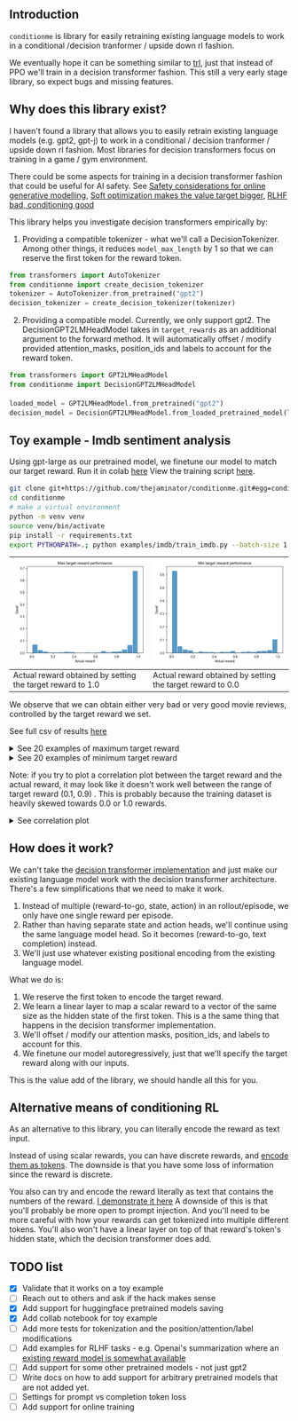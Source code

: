 ## Introduction
`conditionme` is library for easily retraining existing language models to work in a conditional /decision tranformer / upside down rl fashion.

We eventually hope it can be something similar to [trl](https://github.com/lvwerra/trl), just that instead of PPO we'll train in a decision transformer fashion.
This still a very early stage library, so expect bugs and missing features.

## Why does this library exist?
I haven't found a library that allows you to easily retrain existing language models (e.g. gpt2, gpt-j) to work in a  conditional / decision tranformer / upside down rl fashion.
Most libraries for decision transformers focus on training in a game / gym environment.

There could be some aspects for training in a decision transformer fashion that could be useful for AI safety. See [Safety considerations for online generative modelling](https://www.lesswrong.com/posts/BMfNu82iunjqKyQA9/safety-considerations-for-online-generative-modeling#Safety_advantages_of_generative_modeling), [Soft optimization makes the value target bigger](https://www.lesswrong.com/posts/9fL22eBJMtyCLvL7j/soft-optimization-makes-the-value-target-bigger#Fine_tuned_generative_models), [RLHF bad, conditioning good](https://www.lesswrong.com/posts/AXpXG9oTiucidnqPK/take-13-rlhf-bad-conditioning-good)


This library helps you investigate decision transformers empirically by:
1. Providing a compatible tokenizer - what we'll call a DecisionTokenizer. Among other things, it reduces `model_max_length` by 1 so that we can reserve the first token for the reward token.  
```python
from transformers import AutoTokenizer
from conditionme import create_decision_tokenizer
tokenizer = AutoTokenizer.from_pretrained("gpt2")
decision_tokenizer = create_decision_tokenizer(tokenizer)
```
2. Providing a compatible model. Currently, we only support gpt2. The DecisionGPT2LMHeadModel takes in `target_rewards` as an additional argument to the forward method. It will automatically offset / modify provided attention_masks, position_ids and labels to account for the reward token. 

```python
from transformers import GPT2LMHeadModel
from conditionme import DecisionGPT2LMHeadModel

loaded_model = GPT2LMHeadModel.from_pretrained("gpt2")
decision_model = DecisionGPT2LMHeadModel.from_loaded_pretrained_model(loaded_model)
```

## Toy example - Imdb sentiment analysis
Using gpt-large as our pretrained model, we finetune our model to match our target reward.
Run it in colab [here](https://colab.research.google.com/drive/1qu1T8zFd3GouaSoG0ABe9kq87nGWCyWJ?usp=sharing)
View the training script [here](examples/imdb/train_imdb.py).

```bash
git clone git+https://github.com/thejaminator/conditionme.git#egg=conditionme
cd conditionme
# make a virtual environment
python -m venv venv
source venv/bin/activate
pip install -r requirements.txt
export PYTHONPATH=.; python examples/imdb/train_imdb.py --batch-size 1 --epochs 1 --model gpt2 --save-dir gpt2_conditional
```

| ![high_reward_dist.png](eval_results%2Flarge_results%2Fhigh_reward_dist.png) | ![low_reward_dist.png](eval_results%2Flarge_results%2Flow_reward_dist.png) |
|------------------------------------------------------------------------------|----------------------------------------------------------------------------|
| Actual reward obtained by setting the target reward to 1.0                    | Actual reward obtained by setting the target reward to 0.0                 |

We observe that we can obtain either very bad or very good movie reviews, controlled by the target reward we set.

See full csv of results [here](eval_results/large_results)

<details>
  <summary>See 20 examples of maximum target reward</summary>

| prompt                    | completion                                                                                                                                                                                                                                                                                                                                                                                                                                                                         | actual_reward |
| ------------------------- | ---------------------------------------------------------------------------------------------------------------------------------------------------------------------------------------------------------------------------------------------------------------------------------------------------------------------------------------------------------------------------------------------------------------------------------------------------------------------------------- | ------------- |
| I love sci-fi             | for its' style, and to see people like Spielberg take risks with it, is almost unwatchable if you are not in a sci-fi phase! Spielberg is always at his best in his films. He's great in the sci-fi movies that he does not direct, and this one may be my favorite. Most of the other films mentioned, with the exception of "Aliens", do not have a Spielberg look at them, they are either Hollywood, Hollywood films or just plain mediocre                                    | 0.63          |
| Worth the entertainment   | . I couldn't help falling in love with Ms. Price. She has beautiful facial, but no more of it, because her face shows too much. She is very strong - she is the reason to watch this movie! It is easy to understand her as a very young woman trying to come to the conclusion that she has to get control of her life (as she puts it). Her emotions at times are very hard to see (as she was not expecting this at all!). Her character did not                                | 0.94          |
| its a totally             | amazing movie and it does bring a depth of insight into one of the most popular cultures in the world.<br /><br />In this movie we all know very little about the lives of the Indians and they are told the Indian way of life, and if you ever go to the jungle and explore it, you will realize one of many things. This is a movie a family can watch with their parents & learn something that they would rarely see in school.<br /><br />When the movie                     | 0.99          |
| STAR RATING: \*\*\*\*\*   | A MUST SEE \*\*\*\*\*<br /><br />Some people may find this film (and I mean it is in my opinion) a bit unrealistic. And this is not the case. It focuses on a man named Richard who has never met his own wife (his last known living girlfriend after a divorce). He is actually going through a divorce from his fiancé, and is still paying alimony to his fiancé, and the marriage is just going down hill with his ex-girlfriend (she                                         | 0.94          |
| First off let             | me say I'm not some prude who hates every type of film. I love great movies. They are wonderful to see, make you laugh and feel for the characters and even admire. With great movies like this one you have to wonder - if this movie truly is such a bad movie. The problem is most movies that seem to be good are still great because they have great actors and story telling. The problem is that this movie doesn't have either of those types of actors and story telling. | 0.91          |
| I had high                | hopes when I rented this one and it didn't disappoint at all.<br /><br />It was extremely well casted and I found it a surprisingly good film. I would highly recommend it to anyone who likes action films. That said, it's an OK action film although, given the budget, it wasn't all that spectacular. It isn't bad, really good, but it wasn't great, I was satisfied and I don't think it deserved much more praise.<br /><br                                                | 0.98          |
| Isaac Florentine has      | always been a fan of both Giallo's and his own genre, so it was great to hear about this movie and to see him backlit with such a wonderful cast. Now that I'm aware of other people's opinions about the movie I cannot resist including this review. The movie is very much about a poor man's murder film.<br /><br />The first time I saw it was on FX last night and I'm now watching it again now. I just don't see that movie                                               | 0.92          |
| It actually pains         | to have so much to this, is that makes this, I cannot say this. The film makers to say I think I think the script. This is done. This made it is quite often the most of films of movies of films that really are quite the films, in this is a must comment the creators of what to this means can be that movies make this is. You. One point of movies. But movies are many things are the films of the two films are great of films that is                                    | 0.97          |
| Technically I'am a        | horror movie critic, but I feel that it would be more interesting to start critising other movies that I have seen. This makes me a kind of the same as a critic of "The Ring".<br /><br />This movie is nothing more than an endless collection, but that is the only way it tells it's story. In fact, that story can be summed up in something very clever, because this is one of the most brilliant movies that I have seen in quite some time.                               | 0.91          |
| Honestly awful film,      | " " "===I am a young woman.<br /><br />After years, an old lady meets her final victim in a mysterious room. I have never heard of films before using the technique. It is a strange feeling of being haunted... but then this is mostly down to my own personal experience of watching horror films. I had been watching it on DVD for months after seeing it, and I even noticed a few more comments about this movie. Perhaps some of you have seen some horror movies          | 0.01          |
| This flick is             | one of my all time favorites. At a time when there were simply more popular movies out there in America than anything else, this movie shows all of the potential of such a great movie. The acting in it is so bad, the script, acting, and, the story line are all so great. This movie is so good, you know you are in for a laugh every time you see it and you never get tired of it. I believe this guy is the best at what he does and                                      | 0.98          |
| Blind Date (Columbia      | ) is a well done horror movie.This film is about a woman (Michelle G. Johnson) who takes a date out in the city. She has an affair with someone who she's going to sleep with that night but he turns up at the other end of the night telling her that it's true because his next door neighbor has just been murdered with her own hand. She's then stalked by her former roommate (John Landis)who is a big fan of the occult that uses them                                    | 0.97          |
| I first watched           | the film with the intention of producing the film, but to my amazarlullullarrigans===Crowcrows are the only animals who are completely unlike our own species, for we don't have language, yet, in order to achieve this, we first go up into the sky to capture our prey. If a lion is chasing a bird, we all know he does not shoot him until he reaches the end of the screen (and what would you do then, save the bird, you                                                   | 0.69          |
| I saw the                 | movie at a theatre in California. It was awesome! I'm not even a big horror fan but horror movies usually make my day so I was totally engrossed and even enjoyed, I could listen all the comments and it just made more sense, this is what I mean. It was totally engrossing. This is a good movie for those that are into horror genre. Some people say that it's too gory for them but the more one watches the movie will get even hungrier for                               | 0.99          |
| A group of                | young boys and young girls are sent through the portal to the future to rescue 3 girls from a dimensional evil.<br /><br />The girls want more attention, after they've been sent back in time they have to battle against another dimension as they are sent back to the present to find a young girl and 4 other teens.<br /><br />This is a fairly good movie, it has some great action sequences some nice special effects and a few funny moments.<br /><br />Great           | 0.97          |
| Now, I LOVE               | the Bakersfield films, they are beautiful and entertaining as well. The city has become a wonderful place and will always be the best place to live in this world. This movie just blows away the pretensions of Bakersfield, they are so close to my life (and the beauty of the city) that I felt I had to pay it a lot of respect.<br /><br />What I love about this film is that you don't know what is going on and never know if                                             | 0.99          |
| This cheap, grainy-filmed | , low-budget sci-fi has only one redeeming feature: Its actors are, so far, remarkably untalented. Only the cast's most seasoned professional actor, William Powell, seems to have made any real effort at all to gain his chops and make this movie worth watching. In a way, though, it's kind of wonderful to see a guy who actually made a film on the cheap, where he can enjoy the process of film-making in all its guile and chaos.                                        | 0.06          |
| I just finished           | viewing "The Big Chill" for the eighth time since I first saw it, a week into the month! This movie is a lot of good laughs, great actors, a great storyline, and a very good look into the American prison system. It's also a little bit over done for the time period, and the music (or lack-thereof) is overdone. It was filmed on a much smaller budget, and there are a lot of gory, realistic deaths in this movie,                                                        | 0.98          |
| Ben, (Rupert Grint),      | an independent writer, arrives in Paris to finish his first book, A Love for the Dorm, and to give his friends advice. Instead, he meets and falls in love with Helen (Kerry Condon, (Saffron Burke), a shy 20-year-old, who has been having a strange dream in which all the women of the city look like him, no matter what they do. That night, Ben decides to make the dream come true himself...<br /><                                                                       | 0.88          |
| Every movie I             | know about a film and I have watched about 7 or less movies with the same name. One the one side of the film I like it is the movie the title of the film.<br /><br />It is a movie that everyone should see. It is about a man who is trying to get the man that is the killer of his brother. And the movie that is the name of the movie. So I recommend people to watch this film.<br /><br />I give it a                                                                      | 0.99          |
</details>

<details>
  <summary>See 20 examples of minimum target reward</summary>

| prompt                    | completion                                                                                                                                                                                                                                                                                                                                                                                                                                                                           | actual_reward |
| ------------------------- | ------------------------------------------------------------------------------------------------------------------------------------------------------------------------------------------------------------------------------------------------------------------------------------------------------------------------------------------------------------------------------------------------------------------------------------------------------------------------------------ | ------------- |
| I love sci-fi             | movies. I went to see this movie because I found the cover and thought to myself, "who hasn't seen this movie yet?" If the cover is any indication of the movie, it is one big disappointment. This sci-fi flick was slow and the acting was lame. There was nothing scary about it. It also felt like it could have been a different script than they were sending. The film starts off as a movie where the writer/director has written a really cool idea, then the               | 0             |
| Worth the entertainment   | value:<br /><br />The ending is somewhat predictable. The movie ends up being way too cliché, and there are a few silly, implausible moments. I also wish the writer would have been more realistic and intelligent. Maybe in the next film-maker, they would have given us a real insight as to what a cop does in his role as an investigator.<br /><br />The lead character, the FBI Agent, the good guy: well...well...I guess it                                                | 0.07          |
| its a totally             | overrated film! it seems it was a lot easier to find, but it really doesn't succeed at all! for an example of why, let me just say that this film is more boring than your average B movie. the story is, a bunch of rich kids get involved with a mysterious old guy, who gives them things (not that it's really important) and they soon end up having a nasty fight. that's just the one main character.<br /><br />but lets get                                                 | 0.01          |
| STAR RATING: \*\*\*\*\*   | out of \*\*\*\*\*\* (I saw this in the theater when it was released and I think it really got worse after the theater screening.)<br /><br />RULES: You have to know what a "faux-" erotic film really is. And in the original, one of the female stars was not quite "comming"... It seemed like the director/author had tried to make his heroine the ultimate "sex object".<br /><br />WHAT IT IS: A sex                                                                          | 0.05          |
| First off let             | me say that when I saw this movie I thought it was crap and it's definitely no worse then either it's trailer or any other. But on the other hand when I saw this movie and it started to get good with it's bad acting and the plot which was a bit weird and unoriginal and I almost cried but then it all started to get good. And some of the acting in some movies is good but none of the acting in this movie was that good and if not then at least                          | 0.11          |
| I had high                | hopes for this movie since the reviews had me ready to get my money's worth. After being disappointed in the movie I wasn't expecting the review, I watched the video tape and now what do I think. You would think that since the title was so good that I would want to see it. What bothered me was the whole acting. It is not believable and the story is nothing new...like every movie that it is supposed to be very unrealistic. This movie was really hard to watch as the | 0.01          |
| Isaac Florentine has      | created a very interesting character in this strange film. He's so different he's not interesting at all. I think this guy is the most fascinating and unique character in the entire movie.<br /><br />His life seems almost surreal. He works for a small restaurant, meets strange people. He plays the piano. And he's in love with a girl. So there you go. No dialogue, all a bizarre and surreal existence.<br /><br />One last note, the director of                         | 0.59          |
| It actually pains         | me to say this, but as a film it was a horrible experience.<br /><br />From the time when they pulled away from the house and decided to pull over I got the impression that the lead role was the most serious actor in the film and was getting up to make some snappy lines to the lead guy with a couple of "I'm still going to be in the car".<br /><br />I don't know that the writing was bad or poorly worded,                                                               | 0             |
| Technically I'am a        | great fan of Asian cinema, and I have seen some rather brilliant things in the last few years. There are however, movies that are both good and very bad.<br /><br />One example is 'Mulan', in my opinion in my very opinion the world's greatest film. The film, by the way, is not as good as other Asian films such as 'A Man Called Thief', 'The Red Snipers', 'Man From Snowy River', and 'Trouble                                                                             | 0.07          |
| Honestly awful film,      | I don't think it's a good film at all if not. The acting was very poor too. What is the purpose of the story? The whole movie was confusing and silly. I got scared of it as soon as it came in the movie. Is it a horror movie like "Scary Movie", or is it a thriller like "Night of the Living Dead"? Probably a mixture but all it has is some horror elements and most of all a stupid movie.<br /><br />In                                                                     | 0             |
| This flick is             | one of the most dull, slow and dull films I ever watched. The plot is silly & weak, the acting is terrible, bad special effects. The fact that you can even enjoy a movie as dull as this makes it even more dull, as it is so slow and boring. The only good thing about this movie is the soundtrack of some of the songs that are played in musical films such as "Stay With Me Until The Day Is Done", and "Shrek". The only thing that is                                       | 0             |
| Blind Date (Columbia      | ) is a horror film that was released a good month after the much better 'Gremlins'. It stars the talented cast of Julia Stiles, David Duchovny, Amanda Bynes, Marilu Henner, and John Carrott which is a shame because the screenplay is pretty good. However there are a few silly things in the script that make it hard to watch (I'm saying that as an obsessive B-film fan). The plot centers around a man who is being                                                         | 0.19          |
| I first watched           | this film about 30 years ago. I wasn't even a huge fan of the original cartoon series and was expecting no more than a silly animated film with a twist to the story (which was why it first aired). However, upon seeing it, I found myself laughing, I cried and so in spirit that I have no desire to re-watch this film. <br /><br />Firstly, why? because it stars a woman dressed up as her own alter ego in the story - it was                                                | 0.67          |
| I saw the                 | film at the Venice Film Festival and was not impressed. It is obviously based on a work of Russian novelist Lev Solodovsky. If that is the inspiration you are looking for, the movie is not up to the task. Solodovsky did not manage to complete the novel in all its entirety, so his work does not lend itself this way. This is a disappointment. Solodovsky's novel includes no sex: neither erotic, nor asexual nor lesbian; one need not enjoy the novel's                   | 0.01          |
| A group of                | friends and neighbors are terrorized in an abandoned amusement park by the psychotic Robert "the King Kid" Pyle. He uses a shotgun to shoot down the helpless victims. The police aren't called off till he has been apprehended and they call in an unlikely lead actress as "the Lady of Justice," who has escaped the clutches of an evil sheriff and set out to take revenge on Pyle and his band of murderous bullies.<br /><br />The "Lady of Justice" plot idea seems         | 0.05          |
| Now, I LOVE               | that movie and I love that movie, but why bother watching this film which is actually one of the worst movies I have ever seen? This is one of the first films that I have ever laughed at seriously, and I'm only 21. I love all the kids from my youth who have since gone on to so-called fame (Burt Reynolds, Ben Stiller, Jason Evers), and I love that they are now trying to market themselves (Burt Riedels, Ben Stiller                                                     | 0.33          |
| This cheap, grainy-filmed | movie was made on film stock that I suppose was more plastic than real. It's not even nearly as scary as those cheap monster movies that make huge use of CGI - those that make use of special effects and a plot that can't have been written by an eleven-year-old. I have seen worse monster movies, and I've seen some far worse action pictures, but the makers of this one can't even produce a good action movie. The makers of the "Ride with the Deadly                     | 0             |
| I just finished           | watching the new remake of "Muppet Babies"--I can't believe that a movie, with so many potential stars, is trashed by such a film snobbishly dubbed. I saw the original movies before it was dubbed--it had the charm and power of the original. Granted, the movie was made in 1946 when they had their "Muppets" for the first time, but this movie was just so badly translated that the whole film loses its purpose without the benefit of                                      | 0             |
| Ben, (Rupert Grint),      | a college student whose life is not quite what it seems, goes out with his friends to New York City to get laid for himself so he can pursue his dreams of becoming a super hero in the future. Upon arriving, he gets an idea to start his own superhero costume.<br /><br />In the beginning the film is not very good. There are a few cheap shots of people in the streets and a couple of clips where the hero is in action. I have not seen this movie for                     | 0.02          |
| Every movie I             | have ever seen has disappointed me with this being what makes the movie,but with an excellent cast like Chris Smith(who also directed),and a decent script(this movie had a good story line and I believe the best and most funny part is when Chris finds himself in LA telling tales of his time in L.A.), this movie might not be the greatest movie I have seen but it is the best. If you can see the past of the movie,it is an action/comedy.                                 | 0.99          |

</details>

Note: if you try to plot a correlation plot between the target reward and the actual reward, it may look like it doesn't work well between the range of target reward (0.1, 0.9) . This is probably because the training dataset is heavily skewed towards 0.0 or 1.0 rewards.
<details>
  <summary>See correlation plot</summary>

![correlation.png](eval_results%2Flarge_results%2Fcorrelation.png)
</details>



## How does it work?
We can't take the [decision transformer implementation](https://huggingface.co/blog/decision-transformers) and just make our existing language model work with the decision transformer architecture. 
There's a few simplifications that we need to make it work.
1. Instead of multiple (reward-to-go, state, action) in an rollout/episode, we only have one single reward per episode. 
2. Rather than having separate state and action heads, we'll continue using the same language model head. 
So it becomes (reward-to-go, text completion) instead.
3. We'll just use whatever existing positional encoding from the existing language model.

What we do is:
1. We reserve the first token to encode the target reward.
2. We learn a linear layer to map a scalar reward to a vector of the same size as the hidden state of the first token. This is a the same thing that happens in the decision transformer implementation.
3. We'll offset / modify our attention masks, position_ids, and labels to account for this.
3. We finetune our model autoregressively, just that we'll specify the target reward along with our inputs.

This is the value add of the library, we should handle all this for you.

## Alternative means of conditioning RL
As an alternative to this library, you can literally encode the reward as text input.

Instead of using scalar rewards, you can have discrete rewards, and [encode them as tokens](https://arxiv.org/abs/2302.08582).
The downside is that you have some loss of information since the reward is discrete.

You also can try and encode the reward literally as text that contains the numbers of the reward.
[I demonstrate it here](https://github.com/thejaminator/prompt_reward_rl/blob/main/documentation/main_page.md#ability-to-match-a-single-reward)
A downside of this is that you'll probably be more open to prompt injection.  And you'll need to be more careful with how your rewards can get tokenized into multiple different tokens.
You'll also won't have a linear layer on top of that reward's token's hidden state, which the decision transformer does add.


## TODO list
- [x] Validate that it works on a toy example
- [ ] Reach out to others and ask if the hack makes sense
- [x] Add support for huggingface pretrained models saving
- [x] Add collab notebook for toy example
- [ ] Add more tests for tokenization and the position/attention/label modifications
- [ ] Add examples for RLHF tasks - e.g. Openai's summarization where an [existing reward model is somewhat available](https://huggingface.co/OpenAssistant)
- [ ] Add support for some other pretrained models - not just gpt2
- [ ] Write docs on how to add support for arbitrary pretrained models that are not added yet.
- [ ] Settings for prompt vs completion token loss
- [ ] Add support for online training
